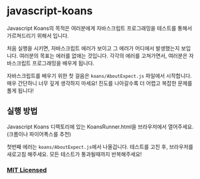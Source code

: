 # javascript-koans
Javascript Koans의 목적은 여러분에게 자바스크립트 프로그래밍을 테스트를 통해서 가르쳐드리기 위해서 입니다.

처음 실행을 시키면, 자바스크립트 에러가 보이고 그 에러가 어디에서 발생했는지 보입니다. 여러분의 목표는 에러를 없애는 것입니다. 각각의 에러를 고쳐가면서, 여러분은 자바스크립트 프로그래밍을 배우게 됩니다.

자바스크립트를 배우기 위한 첫 걸음은 `koans/AboutExpect.js` 파일에서 시작합니다. 매우 간단하니 너무 깊게 생각하지 마세요! 진도를 나아갈수록 더 어렵고 복잡한 문제를 풀게 됩니다!

## 실행 방법
Javascript Koans 디렉토리에 있는 KoansRunner.html을 브라우저에서 열어주세요. (크롬이나 파이어폭스를 추천)

첫번째 에러는 `koans/AboutExpect.js`에서 나올겁니다. 테스트를 고친 후, 브라우저를 새로고침 해주세요. 모든 테스트가 통과될때까지 반복해주세요!

### [MIT Licensed](LICENSE)
